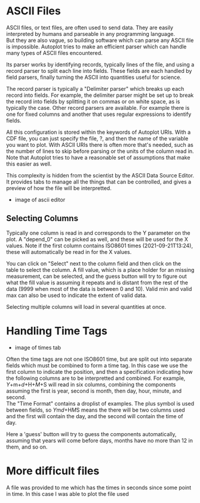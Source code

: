 # ASCII Files 
ASCII files, or text files, are often used to send data.  They are easily 
interpreted by humans and parseable in any programming language.  
But they are also vague, so building software which can parse any ASCII file
is impossible.  Autoplot tries to make an efficient parser which can handle
many types of ASCII files encountered.

Its parser works by identifying records, typically lines of the file, 
and using a record parser to split each line into fields.  These
fields are each handled by field parsers, finally turning the ASCII into
quantities useful for science.

The record parser is typically a "Delimiter parser" which breaks up each
record into fields.  For example, the delimiter parser might be set up to
break the record into fields by splitting it on commas or on white space,
as is typically the case.  Other record parsers are available. For example
there is one for fixed columns and another that uses regular expressions
to identify fields.

All this configuration is stored within the keywords of Autoplot URIs.
With a CDF file, you can just specify the file, ?, and then the name of the
variable you want to plot.  With ASCII URIs there is often more that's needed,
such as the number of lines to skip before parsing or the units of the column
read in.  Note that Autoplot tries to have a reasonable set of assumptions 
that make this easier as well.

This complexity is hidden from the scientist by the ASCII Data Source Editor.
It provides tabs to manage all the things that can be controlled, and 
gives a preview of how the file will be interpretted.  

* image of ascii editor

## Selecting Columns
Typically one column is read in and corresponds to the Y parameter on the 
plot.  A "depend_0" can be picked as well, and these will be used for the
X values.  Note if the first column contains ISO8601 times (2021-09-21T13:24),
these will automatically be read in for the X values.  

You can click on "Select" next to the column field and then click on the table 
to select the column.  A fill value, which is a place holder for an missing 
measurement, can be selected, and the guess button will try to figure out what
the fill value is assuming it repeats and is distant from the rest of the data
(9999 when most of the data is between 0 and 10).  Valid min and valid max
can also be used to indicate the extent of valid data.

Selecting multiple columns will load in several quantities at once.

# Handling Time Tags

* image of times tab

Often the time tags are not one ISO8601 time, but are split out into separate
fields which must be combined to form a time tag.  In this case we use 
the first column to indicate the position, and then a specification indicating
how the following columns are to be interpretted and combined.  For example, 
$Y+$m+$d+$H+$M+$S will read in six columns, combining the components assuming
the first is year, second is month, then day, hour, minute, and second.  
The "Time Format" contains a droplist of examples.  The plus symbol is used 
between fields, so $Y$m$d+$H$M$S means the there will be two columns used
and the first will contain the day, and the second will contain the time of 
day.

Here a 'guess' button will try to guess the components automatically, assuming 
that years will come before days, months have no more than 12 in them, and so on.

# More difficult files
A file was provided to me which has the times in seconds since some point in time.
In this case I was able to plot the file used




